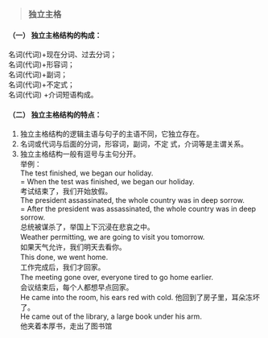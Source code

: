 >### 独立主格

#### （一） 独立主格结构的构成： 
名词(代词)+现在分词、过去分词； <br>
名词(代词)+形容词； <br>
名词(代词)+副词； <br>
名词(代词)+不定式； <br>
名词(代词) +介词短语构成。

#### （二） 独立主格结构的特点：

1. 独立主格结构的逻辑主语与句子的主语不同，它独立存在。
2. 名词或代词与后面的分词，形容词，副词，不定 式，介词等是主谓关系。
3. 独立主格结构一般有逗号与主句分开。 <br>
举例： <br>
The test finished, we began our holiday. <br>
= When the test was finished, we began our holiday. <br>
考试结束了，我们开始放假。 <br>
The president assassinated, the whole country was in deep sorrow. <br>
= After the president was assassinated, the whole country was in deep sorrow. <br>
总统被谋杀了，举国上下沉浸在悲哀之中。 <br>
Weather permitting, we are going to visit you tomorrow.　 <br>
如果天气允许，我们明天去看你。 <br>
This done, we went home.　　　 <br>
工作完成后，我们才回家。 <br>
The meeting gone over, everyone tired to go home earlier.　 <br>
会议结束后，每个人都想早点回家。 <br>
He came into the room, his ears red with cold.
他回到了房子里，耳朵冻坏了。 <br>
He came out of the library, a large book under his arm. <br>
他夹着本厚书，走出了图书馆 <br>
